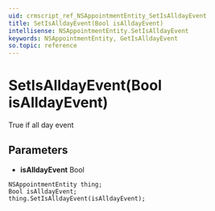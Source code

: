 ```yaml
---
uid: crmscript_ref_NSAppointmentEntity_SetIsAlldayEvent
title: SetIsAlldayEvent(Bool isAlldayEvent)
intellisense: NSAppointmentEntity.SetIsAlldayEvent
keywords: NSAppointmentEntity, GetIsAlldayEvent
so.topic: reference
---
```


# SetIsAlldayEvent(Bool isAlldayEvent)

True if all day event

## Parameters

* **isAlldayEvent** Bool

```crmscript
NSAppointmentEntity thing;
Bool isAlldayEvent;
thing.SetIsAlldayEvent(isAlldayEvent);
```

